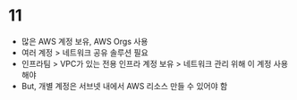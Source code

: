 # 11
- 많은 AWS 계정 보유, AWS Orgs 사용
- 여러 계정 > 네트워크 공유 솔루션 필요
- 인프라팀 > VPC가 있는 전용 인프라 계정 보유 > 네트워크 관리 위해 이 계정 사용해야
- But, 개별 계정은 서브넷 내에서 AWS 리소스 만들 수 있어야 함